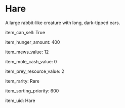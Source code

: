 # Hare

A large rabbit-like creature with long, dark-tipped ears.

item_can_sell: True

item_hunger_amount: 400

item_mews_value: 12

item_mole_cash_value: 0

item_prey_resource_value: 2

item_rarity: Rare

item_sorting_priority: 600

item_uid: Hare